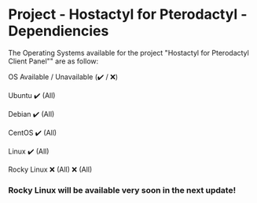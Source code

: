 # Project - Hostactyl for Pterodactyl - Dependiencies

The Operating Systems available for the project "Hostactyl for Pterodactyl Client Panel"" are as follow:

OS Available / Unavailable (✔️ / ❌)

Ubuntu	✔️ (All)

Debian	✔️ (All)

CentOS	✔️ (All)

Linux	✔️ (All)

Rocky Linux ❌ (All)	❌ (All)

### Rocky Linux will be available very soon in the next update!
